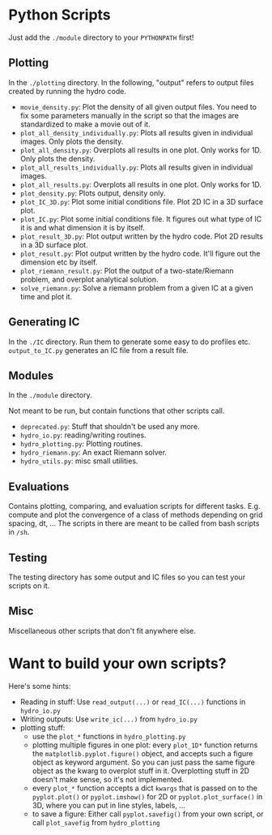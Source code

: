Python Scripts
===========================


Just add the `./module` directory to your `PYTHONPATH` first!


Plotting
------------------

In the `./plotting` directory. In the following, "output" refers to output files created by running the hydro code.

- `movie_density.py`: Plot the density of all given output files. You need to fix some parameters manually in the script so that the images are standardized to make a movie out of it.
- `plot_all_density_individually.py`: Plots all results given in individual images. Only plots the density.
- `plot_all_density.py`: Overplots all results in one plot. Only works for 1D. Only plots the density.
- `plot_all_results_individually.py`: Plots all results given in individual images.
- `plot_all_results.py`: Overplots all results in one plot. Only works for 1D.
- `plot_density.py`: Plots output, density only.
- `plot_IC_3D.py`: Plot some initial conditions file. Plot 2D IC in a 3D surface plot.
- `plot_IC.py`: Plot some initial conditions file. It figures out what type of IC it is and what dimension it is by itself.
- `plot_result_3D.py`: Plot output written by the hydro code. Plot 2D results in a 3D surface plot.
- `plot_result.py`: Plot output written by the hydro code. It'll figure out the dimension etc by itself.
- `plot_riemann_result.py`: Plot the output of a two-state/Riemann problem, and overplot analytical solution.
- `solve_riemann.py`: Solve a riemann problem from a given IC at a given time and plot it.




Generating IC
------------------

In the `./IC` directory. Run them to generate some easy to do profiles etc.
`output_to_IC.py` generates an IC file from a result file.



Modules
------------------

In the `./module` directory.

Not meant to be run, but contain functions that other scripts call.

- `deprecated.py`:        Stuff that shouldn't be used any more.
- `hydro_io.py`:          reading/writing routines.
- `hydro_plotting.py`:    Plotting routines.
- `hydro_riemann.py`:     An exact Riemann solver.
- `hydro_utils.py`:       misc small utilities.



Evaluations
------------------

Contains plotting, comparing, and evaluation scripts for different tasks.
E.g. compute and plot the convergence of a class of methods depending on grid spacing, dt, ...
The scripts in there are meant to be called from bash scripts in `/sh`.



Testing
-----------------
The testing directory has some output and IC files so you can test your scripts on it.




Misc
-----------------
Miscellaneous other scripts that don't fit anywhere else.



Want to build your own scripts?
=============================================


Here's some hints:

- Reading in stuff: Use `read_output(...)` or `read_IC(...)` functions in `hydro_io.py`
- Writing outputs: Use `write_ic(...)` from `hydro_io.py`
- plotting stuff:
    - use the `plot_*` functions in `hydro_plotting.py`
    - plotting multiple figures in one plot: every `plot_1D*` function returns the `matplotlib.pyplot.figure()` object, and accepts such a figure object as keyword argument. So you can just pass the same figure object as the kwarg to overplot stuff in it. Overplotting stuff in 2D doesn't make sense, so it's not implemented.
    - every `plot_*` function accepts a dict `kwargs` that is passed on to the `pyplot.plot()` or `pyplot.imshow()` for 2D or `pyplot.plot_surface()` in 3D, where you can put in line styles, labels, ...
    - to save a figure: Either call `pyplot.savefig()` from your own script, or call `plot_savefig` from `hydro_plotting`
